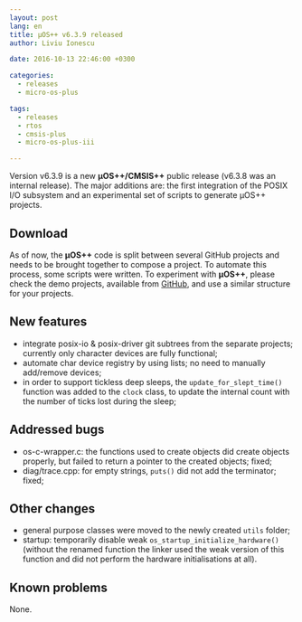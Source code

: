 ```yaml
---
layout: post
lang: en
title: µOS++ v6.3.9 released
author: Liviu Ionescu

date: 2016-10-13 22:46:00 +0300

categories:
  - releases
  - micro-os-plus

tags:
  - releases
  - rtos
  - cmsis-plus
  - micro-os-plus-iii

---
```


Version v6.3.9 is a new **µOS++/CMSIS++** public release (v6.3.8 was an internal release). The major additions are: the first integration of the POSIX I/O subsystem and an experimental set of scripts to generate µOS++ projects.

## Download

As of now, the **µOS++** code is split between several GitHub projects and needs to be brought together to compose a project.
To automate this process, some scripts were written. To experiment with **µOS++**, please check the demo projects, available from [GitHub](https://github.com/micro-os-plus/eclipse-demo-projects), and use a similar structure for your projects.

## New features

- integrate posix-io & posix-driver git subtrees from the separate projects; currently only character devices are fully functional;
- automate char device registry by using lists; no need to manually add/remove devices;
- in order to support tickless deep sleeps, the `update_for_slept_time()` function was added to the `clock` class, to update the internal count with the number of ticks lost during the sleep;

## Addressed bugs

- os-c-wrapper.c: the functions used to create objects did create objects properly, but failed to return a pointer to the created objects; fixed;
- diag/trace.cpp: for empty strings, `puts()` did not add the terminator; fixed;

## Other changes

- general purpose classes were moved to the newly created `utils` folder;
- startup: temporarily disable weak `os_startup_initialize_hardware()` (without the renamed function the linker used the weak version of this function and did not perform the hardware initialisations at all).

## Known problems

None.
